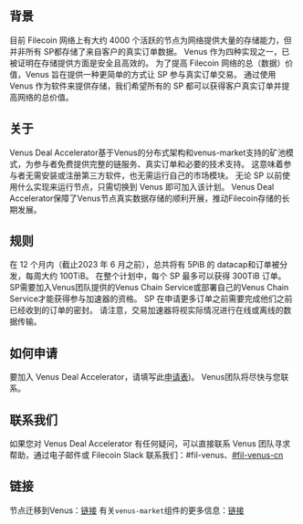 ## 背景

目前 Filecoin 网络上有大约 4000 个活跃的节点为网络提供大量的存储能力，但并非所有 SP都存储了来自客户的真实订单数据。
Venus 作为四种实现之一，已被证明在存储提供方面是安全且高效的。 为了提高 Filecoin 网络的总（数据）价值，Venus 旨在提供一种更简单的方式让 SP 参与真实订单交易。 通过使用 Venus 作为软件来提供存储，我们希望所有的 SP 都可以获得客户真实订单并提高网络的总价值。

## 关于

Venus Deal Accelerator基于Venus的分布式架构和venus-market支持的矿池模式，为参与者免费提供完整的链服务、真实订单和必要的技术支持。 这意味着参与者无需安装或注册第三方软件，也无需运行自己的市场模块。
无论 SP 以前使用什么实现来运行节点，只需切换到 Venus 即可加入该计划。
Venus Deal Accelerator保障了Venus节点真实数据存储的顺利开展，推动Filecoin存储的长期发展。

## 规则

在 12 个月内（截止2023 年 6 月之前），总共将有 5PiB 的 datacap和订单被分发，每周大约 100TiB。
在整个计划中，每个 SP 最多可以获得 300TiB 订单。
SP需要加入Venus团队提供的Venus Chain Service或部署自己的Venus Chain Service才能获得参与加速器的资格。
SP 在申请更多订单之前需要完成他们之前已经收到的订单的密封。
请注意，交易加速器将视实际情况进行在线或离线的数据传输。

## 如何申请

要加入 Venus Deal Accelerator，请填写此[申请表](http://venusteam.mikecrm.com/RsJflfk))。 Venus团队将尽快与您联系。

## 联系我们

如果您对 Venus Deal Accelerator 有任何疑问，可以直接联系 Venus 团队寻求帮助，通过电子邮件或 Filecoin Slack 联系我们：#fil-venus、[#fil-venus-cn](https://filecoinproject.slack.com/archives/C028PCH8L31)

## 链接

节点迁移到Venus：[链接](https://venus.filecoin.io/zh/cluster/migrate_sectors.html)
有关`venus-market`组件的更多信息：[链接](https://venus.filecoin.io/zh/market/)
